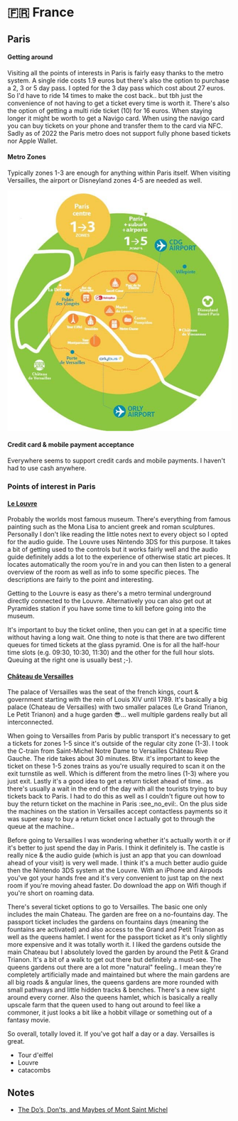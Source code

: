 # 🇫🇷 France

## Paris

#### Getting around

Visiting all the points of interests in Paris is fairly easy thanks to the metro system. A single ride costs 1.9 euros but there's also the option to purchase a 2, 3 or 5 day pass. I opted for the 3 day pass which cost about 27 euros. So I'd have to ride 14 times to make the cost back.. but tbh just the convenience of not having to get a ticket every time is worth it. There's also the option of getting a multi ride ticket (10) for 16 euros. When staying longer it might be worth to get a Navigo card. When using the navigo card you can buy tickets on your phone and transfer them to the card via NFC. Sadly as of 2022 the Paris metro does not support fully phone based tickets nor Apple Wallet.

#### Metro Zones

Typically zones 1-3 are enough for anything within Paris itself. When visiting Versailles, the airport or Disneyland zones 4-5 are needed as well.

![](../.gitbook/assets/image.png)&#x20;

#### Credit card & mobile payment acceptance

Everywhere seems to support credit cards and mobile payments. I haven't had to use cash anywhere.

### Points of interest in Paris

#### [Le Louvre](https://www.louvre.fr/en)

Probably the worlds most famous museum. There's everything from famous painting such as the Mona Lisa to ancient greek and roman sculptures. Personally I don't like reading the little notes next to every object so I opted for the audio guide. The Louvre uses Nintendo 3DS for this purpose. It takes a bit of getting used to the controls but it works fairly well and the audio guide definitely adds a lot to the experience of otherwise static art pieces. It locates automatically the room you're in and you can then listen to a general overview of the room as well as info to some specific pieces. The descriptions are fairly to the point and interesting.

Getting to the Louvre is easy as there's a metro terminal underground directly connected to the Louvre. Alternatively you can also get out at Pyramides station if you have some time to kill before going into the museum.

It's important to buy the ticket online, then you can get in at a specific time without having a long wait. One thing to note is that there are two different queues for timed tickets at the glass pyramid. One is for all the half-hour time slots (e.g. 09:30, 10:30, 11:30) and the other for the full hour slots. Queuing at the right one is usually best ;-).

#### [Château de Versailles](https://en.chateauversailles.fr/)

The palace of Versailles was the seat of the french kings, court & government starting with the rein of Louis XIV until 1789. It's basically a big palace (Chateau de Versailles) with two smaller palaces (Le Grand Trianon, Le Petit Trianon) and a huge garden :sunglasses:... well multiple gardens really but all interconnected.

When going to Versailles from Paris by public transport it's necessary to get a tickets for zones 1-5 since it's outside of the regular city zone (1-3). I took the C-train from Saint-Michel Notre Dame to Versailles Château Rive Gauche. The ride takes about 30 minutes. Btw. it's important to keep the ticket on these 1-5 zones trains as you're usually required to scan it on the exit turnstile as well. Which is different from the metro lines (1-3) where you just exit. Lastly it's a good idea to get a return ticket ahead of time.. as there's usually a wait in the end of the day with all the tourists trying to buy tickets back to Paris. I had to do this as well as I couldn't figure out how to buy the return ticket on the machine in Paris :see\_no\_evil:. On the plus side the machines on the station in Versailles accept contactless payments so it was super easy to buy a return ticket once I actually got to through the queue at the machine..

Before going to Versailles I was wondering whether it's actually worth it or if it's better to just spend the day in Paris. I think it definitely is. The castle is really nice & the audio guide (which is just an app that you can download ahead of your visit) is very well made. I think it's a much better audio guide then the Nintendo 3DS system at the Louvre. With an iPhone and Airpods you've got your hands free and it's very convenient to just tap on the next room if you're moving ahead faster. Do download the app on Wifi though if you're short on roaming data.

There's several ticket options to go to Versailles. The basic one only includes the main Chateau. The garden are free on a no-fountains day. The passport ticket includes the gardens on fountains days (meaning the fountains are activated) and also access to the Grand and Petit Trianon as well as the queens hamlet. I went for the passport ticket as it's only slightly more expensive and it was totally worth it. I liked the gardens outside the main Chateau but I absolutely loved the garden by around the Petit & Grand Trianon. It's a bit of a walk to get out there but definitely a must-see. The queens gardens out there are a lot more "natural" feeling.. I mean they're completely artificially made and maintained but where the main gardens are all big roads & angular lines, the queens gardens are more rounded with small pathways and little hidden tracks & benches. There's a new sight around every corner. Also the queens hamlet, which is basically a really upscale farm that the queen used to hang out around to feel like a commoner, it just looks a bit like a hobbit village or something out of a fantasy movie.

So overall, totally loved it. If you've got half a day or a day. Versailles is great.



* Tour d'eiffel
* Louvre
* catacombs

## Notes

* [The Do’s, Don’ts, and Maybes of Mont Saint Michel](https://habitsofatravellingarchaeologist.com/the-dos-donts-and-maybes-of-mont-saint-michel/)
